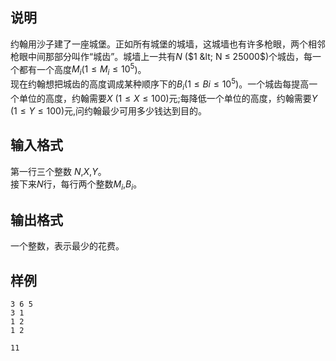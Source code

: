 <h2>说明</h2>

约翰用沙子建了一座城堡。正如所有城堡的城墙，这城墙也有许多枪眼，两个相邻枪眼中间那部分叫作“城齿”。城墙上一共有$N$ ($1 &lt; N ≤ 25000$)个城齿，每一个都有一个高度$M_i$($1≤M_i≤10^5$)。<br />
现在约翰想把城齿的高度调成某种顺序下的$B_i$($1≤Bi≤10^5$)。一个城齿每提高一个单位的高度，约翰需要$X$ ($1≤X ≤100$)元;每降低一个单位的高度，约翰需要$Y$ ($1≤Y≤100$)元&#44;问约翰最少可用多少钱达到目的。
<h2>输入格式</h2>

第一行三个整数 $N$&#44;$X$&#44;$Y$。<br>接下来$N$行，每行两个整数$M_i$&#44;$B_i$。

<h2>输出格式</h2>

一个整数，表示最少的花费。

<h2>样例</h2>
<pre><code class="language-input1">3 6 5
3 1
1 2
1 2</code></pre><pre><code class="language-output1">11</code></pre>
